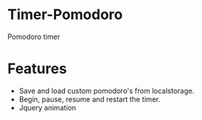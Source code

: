 # Timer-Pomodoro
Pomodoro timer

# Features
- Save and load custom pomodoro's from localstorage.
- Begin, pause, resume and restart the timer.
- Jquery animation
